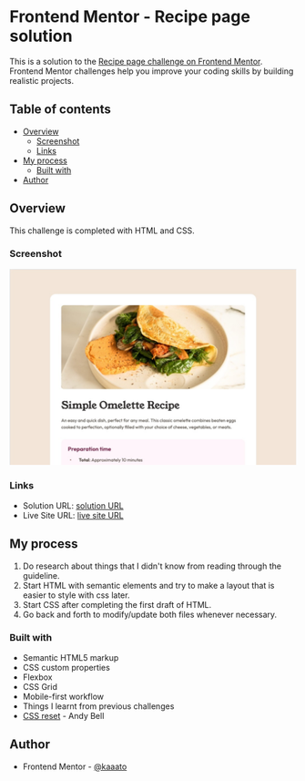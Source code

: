 # Frontend Mentor - Recipe page solution

This is a solution to the [Recipe page challenge on Frontend Mentor](https://www.frontendmentor.io/challenges/recipe-page-KiTsR8QQKm). Frontend Mentor challenges help you improve your coding skills by building realistic projects. 

## Table of contents

- [Overview](#overview)
  - [Screenshot](#screenshot)
  - [Links](#links)
- [My process](#my-process)
  - [Built with](#built-with)
- [Author](#author)

## Overview

This challenge is completed with HTML and CSS.

### Screenshot

![](./screenshot.jpg)

### Links

- Solution URL: [solution URL](https://github.com/kaaato/recipe-page)
- Live Site URL: [live site URL](https://kaaato.github.io/recipe-page/)

## My process

1. Do research about things that I didn't know from reading through the guideline.
2. Start HTML with semantic elements and try to make a layout that is easier to style with css later.
3. Start CSS after completing the first draft of HTML. 
4. Go back and forth to modify/update both files whenever necessary.

### Built with

- Semantic HTML5 markup
- CSS custom properties
- Flexbox
- CSS Grid
- Mobile-first workflow
- Things I learnt from previous challenges
- [CSS reset](https://piccalil.li/blog/a-more-modern-css-reset/) - Andy Bell

## Author

- Frontend Mentor - [@kaaato](https://www.frontendmentor.io/profile/kaaato)

